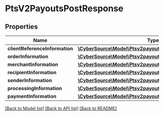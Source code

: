 # PtsV2PayoutsPostResponse

## Properties
Name | Type | Description | Notes
------------ | ------------- | ------------- | -------------
**clientReferenceInformation** | [**\CyberSource\Model\Ptsv2payoutsClientReferenceInformation**](Ptsv2payoutsClientReferenceInformation.md) |  | [optional] 
**orderInformation** | [**\CyberSource\Model\Ptsv2payoutsOrderInformation**](Ptsv2payoutsOrderInformation.md) |  | [optional] 
**merchantInformation** | [**\CyberSource\Model\Ptsv2payoutsMerchantInformation**](Ptsv2payoutsMerchantInformation.md) |  | [optional] 
**recipientInformation** | [**\CyberSource\Model\Ptsv2payoutsRecipientInformation**](Ptsv2payoutsRecipientInformation.md) |  | [optional] 
**senderInformation** | [**\CyberSource\Model\Ptsv2payoutsSenderInformation**](Ptsv2payoutsSenderInformation.md) |  | [optional] 
**processingInformation** | [**\CyberSource\Model\Ptsv2payoutsProcessingInformation**](Ptsv2payoutsProcessingInformation.md) |  | [optional] 
**paymentInformation** | [**\CyberSource\Model\Ptsv2payoutsPaymentInformation**](Ptsv2payoutsPaymentInformation.md) |  | [optional] 

[[Back to Model list]](../README.md#documentation-for-models) [[Back to API list]](../README.md#documentation-for-api-endpoints) [[Back to README]](../README.md)


